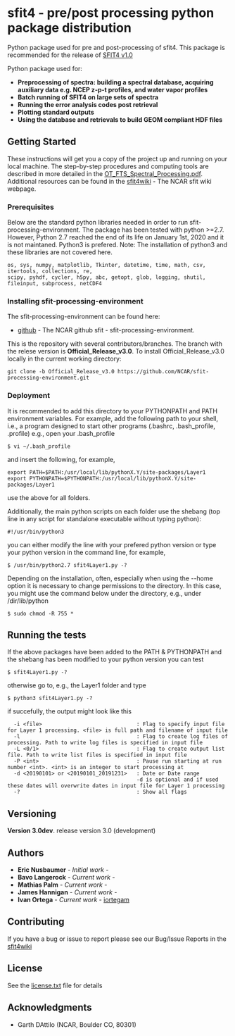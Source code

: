 # sfit4 - pre/post processing python package distribution

Python package used for pre and post-processing of sfit4. This package is recommended for the release of [SFIT4 v1.0](https://github.com/NCAR/sfit-core-code/tree/Official_Release_1.0x)

Python package used for:

* **Preprocessing of spectra: building a spectral database, acquiring auxiliary data e.g. NCEP z-p-t profiles, and water vapor profiles**
* **Batch running of SFIT4 on large sets of spectra**
* **Running the error analysis codes post retrieval**
* **Plotting standard outputs**
* **Using the database and retrievals to build GEOM compliant HDF files**

## Getting Started

These instructions will get you a copy of the project up and running on your local machine.
The step-by-step procedures and computing tools are described in more detailed in the [OT_FTS_Spectral_Processing.pdf](https://github.com/NCAR/sfit-processing-environment/blob/Official_Release_v3.0/OT_FTS_Spectral_Processing.pdf).
Additional resources can be found in the [sfit4wiki](https://wiki.ucar.edu/display/sfit4/) - The NCAR sfit wiki webpage.


### Prerequisites

Below are the standard python libraries needed in order to run sfit-processing-environment.
The package has been tested with python >=2.7. However, Python 2.7 reached the end of its life on January 1st, 2020 and it is not maintaned.
Python3 is prefered.
Note: The installation of python3 and these libraries are not covered here.

```
os, sys, numpy, matplotlib, Tkinter, datetime, time, math, csv, itertools, collections, re,
scipy, pyhdf, cycler, h5py, abc, getopt, glob, logging, shutil, fileinput, subprocess, netCDF4
```

### Installing sfit-processing-environment

The sfit-processing-environment can be found here:

* [github](https://github.com/NCAR/sfit-processing-environment.git) - The NCAR github sfit - sfit-processing-environment.

This is the repository with several contributors/branches. The branch with the relese version is **Official_Release_v3.0**.
To install Official_Release_v3.0 locally in the current working directory:

```
git clone -b Official_Release_v3.0 https://github.com/NCAR/sfit-processing-environment.git
```

<!--* [2) github - zip](https://github.com/NCAR/sfit-processing-environment/releases) - Here you can download a tar/zip file.

Installation via its setup.py script

Use tar to unpack the archive, for example:

```
$ tar -xzf sfit-processing-environment-3.0.tar.gz
```

Change to the new directory (cd), and then, to install it in a prefered directory, for example, using python 3 enter

```
$ python3 setup.py install --home=<dir>
```

The --home option defines the installation base directory. Files are installed to the following directories under the installation base as follows: /dir/lib/python.
More information on [Installing Python Modules](https://docs.python.org/3.3/install/index.html)

Alternatively, you can use --user option directs setup.py to install the package in the user site-packages directory for the running Python; for example:

```
python3 setup.py install --user
```
and will be installed, for example,

```
~//usr/local/lib/pythonX.Y/site-packages/
```

where X.Y stands for the version of Python, for example 3.8 -->



### Deployment

<!--*In theory, when using python3 setup.py install --user python automatically searches this directory for modules, so prepending this path to the PYTHONPATH environmental variable is not necessary.  -->
It is recommended to add this directory to your PYTHONPATH and PATH environment variables. For example, add the following path to your shell, i.e., a program designed to start other programs (.bashrc, .bash_profile, .profile) e.g., open your .bash_profile

```
$ vi ~/.bash_profile
```
and insert the following, for example,

```
export PATH=$PATH:/usr/local/lib/pythonX.Y/site-packages/Layer1
export PYTHONPATH=$PYTHONPATH:/usr/local/lib/pythonX.Y/site-packages/Layer1
```

<!-- V3.0 test -->
<!--SPE=/myhomedir/V3.0/lib/python -->
<!--export PYTHONPATH=$SPE/HDFread:$SPE/HDFsave:$SPE/Layer0:$SPE/Layer1:$SPE/ModLib:$SPE/Plotting:$SPE/RefProfiles:$SPE/SpectralDatabase:$PYTHONPATH -->


use the above for all folders.

Additionally, the main python scripts on each folder use the shebang (top line in any script for standalone executable without typing python):

```
#!/usr/bin/python3
```

you can either modify the line with your prefered python version or type your python version in the command line, for example,

```
$ /usr/bin/python2.7 sfit4Layer1.py -?
```

Depending on the installation, often, especially when using the --home option it is necessary to change permissions to the directory. In this case, you might use the command below under the directory, e.g., under /dir/lib/python

```
$ sudo chmod -R 755 *
```


## Running the tests

If the above packages have been added to the PATH & PYTHONPATH and the shebang has been modified to your python version you can test

```
$ sfit4Layer1.py -?
```

otherwise go to, e.g., the Layer1 folder and type

```
$ python3 sfit4Layer1.py -?
```

if succefully, the output might look like this

```
  -i <file>                              : Flag to specify input file for Layer 1 processing. <file> is full path and filename of input file
  -l                                     : Flag to create log files of processing. Path to write log files is specified in input file
  -L <0/1>                               : Flag to create output list file. Path to write list files is specified in input file
  -P <int>                               : Pause run starting at run number <int>. <int> is an integer to start processing at
  -d <20190101> or <20190101_20191231>   : Date or Date range
                                         -d is optional and if used these dates will overwrite dates in input file for Layer 1 processing
  -?                                     : Show all flags
```


## Versioning

**Version 3.0dev**. release version 3.0 (development)

## Authors

* **Eric Nusbaumer** - *Initial work* -
* **Bavo Langerock** - *Current work* -
* **Mathias Palm** - *Current work* -
* **James Hannigan** - *Current work* -
* **Ivan Ortega** - *Current work* - [iortegam](https://github.com/iortegam)


## Contributing
If you have a bug or issue to report please see our Bug/Issue Reports in the [sfit4wiki](https://wiki.ucar.edu/display/sfit4/)  

## License

See the [license.txt](license.txt) file for details

## Acknowledgments

* Garth DAttilo (NCAR, Boulder CO, 80301)

